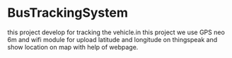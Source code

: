 # BusTrackingSystem
this project develop for tracking the vehicle.in this project we use GPS neo 6m and wifi module for upload latitude and longitude on thingspeak and show location on map with help of webpage.

